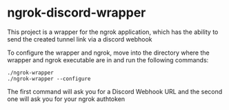 # ngrok-discord-wrapper

This project is a wrapper for the ngrok application, which has the ability to send the created tunnel link via a discord webhook

To configure the wrapper and ngrok, move into the directory where the wrapper and ngrok executable are in and run the following commands:
    
    ./ngrok-wrapper
    ./ngrok-wrapper --configure
  
The first command will ask you for a Discord Webhook URL and the second one will ask you for your ngrok authtoken
